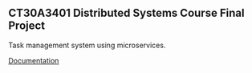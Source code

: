## CT30A3401 Distributed Systems Course Final Project

Task management system using microservices.

[Documentation](https://github.com/j00lie/CT30A3401_final_project/blob/main/Distributed%20Systems%20final%20project%20documentation.pdf)
